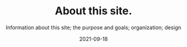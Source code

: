 ---
title: About this site.
subtitle: Information about this site; the purpose and goals; organization; design
date: '2021-09-18'
lastupdated: '2021-09-18'
published: true
layout: post
tags: ['meta', 'personal']
category: website
---